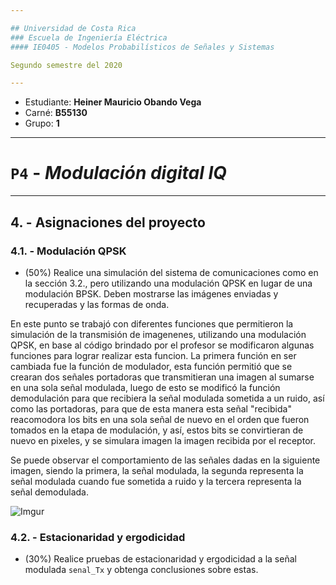 ```yaml
---

## Universidad de Costa Rica
### Escuela de Ingeniería Eléctrica
#### IE0405 - Modelos Probabilísticos de Señales y Sistemas

Segundo semestre del 2020

---
```


* Estudiante: **Heiner Mauricio Obando Vega**
* Carné: **B55130**
* Grupo: **1**

---
# `P4` - *Modulación digital IQ*

---
## 4. - Asignaciones del proyecto

### 4.1. - Modulación QPSK

* (50%) Realice una simulación del sistema de comunicaciones como en la sección 3.2., pero utilizando una modulación QPSK en lugar de una modulación BPSK. Deben mostrarse las imágenes enviadas y recuperadas y las formas de onda.

En este punto se trabajó con diferentes funciones que permitieron la simulación de la transmisión de imagenenes, utilizando una modulación QPSK, en base al código brindado por el profesor se modificaron algunas funciones para lograr realizar esta funcion. La primera función en ser cambiada fue la función de modulador, esta función permitió que se crearan dos señales portadoras que transmitieran una imagen al sumarse en una sola señal modulada, luego de esto se modificó la función demodulación para que recibiera la señal modulada sometida a un ruido, así como las portadoras, para que de esta manera esta señal "recibida" reacomodora los bits en una sola señal de nuevo en el orden que fueron tomados en la etapa de modulación, y así, estos bits se convirtieran de nuevo en pixeles, y se simulara imagen la imagen recibida por el receptor.

Se puede observar el comportamiento de las señales dadas en la siguiente imagen, siendo la primera, la señal modulada, la segunda representa la señal modulada cuando fue sometida a ruido y la tercera representa la señal demodulada.

![Imgur](https://i.imgur.com/XapifxV.png)

### 4.2. - Estacionaridad y ergodicidad

* (30%) Realice pruebas de estacionaridad y ergodicidad a la señal modulada `senal_Tx` y obtenga conclusiones sobre estas.



